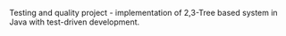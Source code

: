 Testing and quality project - implementation of 2,3-Tree based system in Java with test-driven development.

